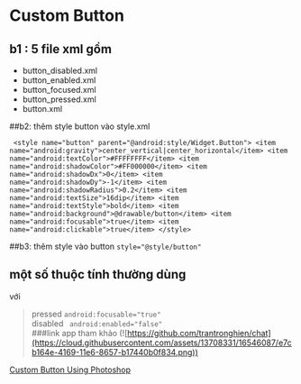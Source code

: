 # Custom Button

## b1 : 5 file xml gồm
+ button_disabled.xml 
+ button_enabled.xml 
+ button_focused.xml
+ button_pressed.xml
+ button.xml

##b2: thêm style button vào style.xml

` <style name="button" parent="@android:style/Widget.Button">
            <item name="android:gravity">center_vertical|center_horizontal</item>
            <item name="android:textColor">#FFFFFFFF</item>
            <item name="android:shadowColor">#FF000000</item>
            <item name="android:shadowDx">0</item>
            <item name="android:shadowDy">-1</item>
            <item name="android:shadowRadius">0.2</item>
            <item name="android:textSize">16dip</item>
            <item name="android:textStyle">bold</item>
            <item name="android:background">@drawable/button</item>
            <item name="android:focusable">true</item>
            <item name="android:clickable">true</item>
        </style>`
        
##b3: thêm style vào button 
`style="@style/button"`

## một số thuộc tính thường dùng 
với
> pressed
`android:focusable="true"` </br>
> disabled 
` android:enabled="false"` </br>
###link app tham khảo
(![https://github.com/trantronghien/chat](https://cloud.githubusercontent.com/assets/13708331/16546087/e7cb164e-4169-11e6-8657-b17440b0f834.png))

<a href='http://naldzgraphics.net/tutorials/40-best-photoshop-tutorials-for-creating-buttons-and-badges/' target="_blank" > Custom Button Using Photoshop </a>


